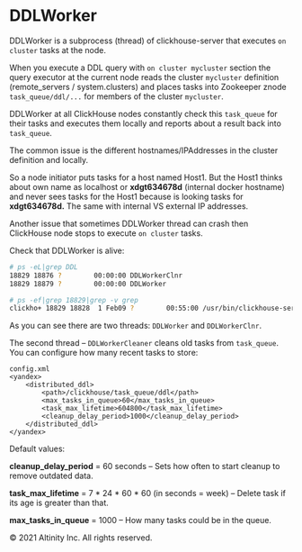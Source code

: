 # DDLWorker

DDLWorker is a subprocess \(thread\) of clickhouse-server that executes `on cluster` tasks at the node.

When you execute a DDL query with `on cluster mycluster` section the query executor at the current node reads the cluster `mycluster` definition \(remote\_servers / system.clusters\) and places tasks into Zookeeper znode `task_queue/ddl/...` for members of the cluster `mycluster`.

DDLWorker at all ClickHouse nodes constantly check this `task_queue` for their tasks and executes them locally and reports about a result back into `task_queue`.

The common issue is the different hostnames/IPAddresses in the cluster definition and locally.

So a node initiator puts tasks for a host named Host1. But the Host1 thinks about own name as localhost or **xdgt634678d** \(internal docker hostname\) and never sees tasks for the Host1 because is looking tasks for **xdgt634678d.** The same with internal VS external IP addresses.

Another issue that sometimes DDLWorker thread can crash then ClickHouse node stops to execute `on cluster` tasks.

Check that DDLWorker is alive:

```bash
# ps -eL|grep DDL
18829 18876 ?        00:00:00 DDLWorkerClnr
18829 18879 ?        00:00:00 DDLWorker

# ps -ef|grep 18829|grep -v grep
clickho+ 18829 18828  1 Feb09 ?        00:55:00 /usr/bin/clickhouse-server --con...
```

As you can see there are two threads: `DDLWorker` and `DDLWorkerClnr`.

The second thread – `DDLWorkerCleaner` cleans old tasks from `task_queue`. You can configure how many recent tasks to store:

```markup
config.xml
<yandex>
    <distributed_ddl>
        <path>/clickhouse/task_queue/ddl</path>
        <max_tasks_in_queue>60</max_tasks_in_queue>
        <task_max_lifetime>604800</task_max_lifetime>
        <cleanup_delay_period>1000</cleanup_delay_period>
    </distributed_ddl>
</yandex>
```

Default values:

**cleanup\_delay\_period** = 60 seconds – Sets how often to start cleanup to remove outdated data.

**task\_max\_lifetime** = 7 \* 24 \* 60 \* 60 \(in seconds = week\) – Delete task if its age is greater than that.

**max\_tasks\_in\_queue** = 1000 – How many tasks could be in the queue.

© 2021 Altinity Inc. All rights reserved.
